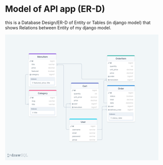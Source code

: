 # Model of API app (ER-D)

this is a Database Design/ER-D of Entity or Tables (in django model)
that shows Relations between Entity of my django model.

![Demo of ER-D](ER-D_restaurantapi.png)
